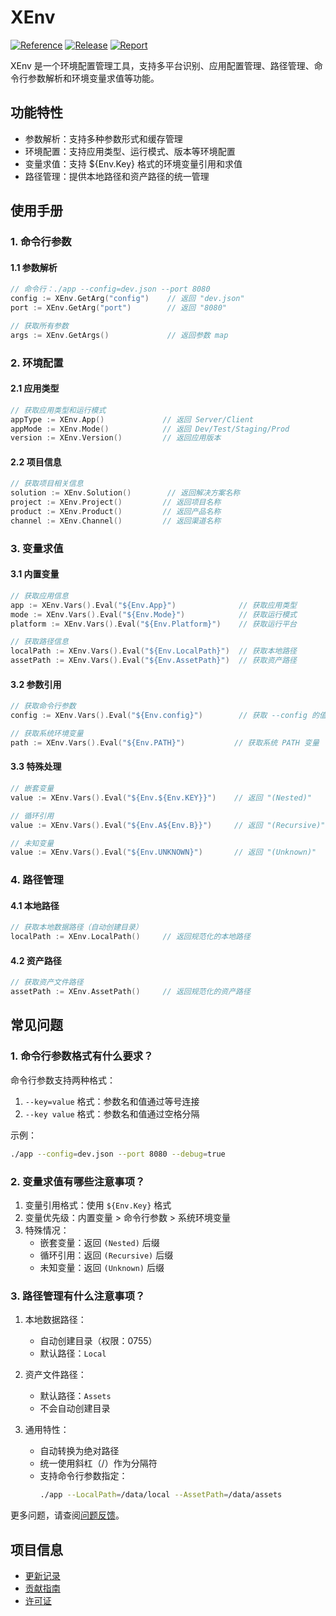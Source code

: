 # XEnv

[![Reference](https://pkg.go.dev/badge/github.com/eframework-org/EP.GO.UTIL/XEnv.svg)](https://pkg.go.dev/github.com/eframework-org/EP.GO.UTIL/XEnv)
[![Release](https://img.shields.io/github/v/tag/eframework-org/EP.GO.UTIL)](https://github.com/eframework-org/EP.GO.UTIL/tags)
[![Report](https://goreportcard.com/badge/github.com/eframework-org/EP.GO.UTIL)](https://goreportcard.com/report/github.com/eframework-org/EP.GO.UTIL)

XEnv 是一个环境配置管理工具，支持多平台识别、应用配置管理、路径管理、命令行参数解析和环境变量求值等功能。

## 功能特性

- 参数解析：支持多种参数形式和缓存管理
- 环境配置：支持应用类型、运行模式、版本等环境配置
- 变量求值：支持 ${Env.Key} 格式的环境变量引用和求值
- 路径管理：提供本地路径和资产路径的统一管理

## 使用手册

### 1. 命令行参数

#### 1.1 参数解析
```go
// 命令行：./app --config=dev.json --port 8080
config := XEnv.GetArg("config")    // 返回 "dev.json"
port := XEnv.GetArg("port")        // 返回 "8080"

// 获取所有参数
args := XEnv.GetArgs()             // 返回参数 map
```

### 2. 环境配置

#### 2.1 应用类型
```go
// 获取应用类型和运行模式
appType := XEnv.App()             // 返回 Server/Client
appMode := XEnv.Mode()            // 返回 Dev/Test/Staging/Prod
version := XEnv.Version()         // 返回应用版本
```

#### 2.2 项目信息
```go
// 获取项目相关信息
solution := XEnv.Solution()        // 返回解决方案名称
project := XEnv.Project()         // 返回项目名称
product := XEnv.Product()         // 返回产品名称
channel := XEnv.Channel()         // 返回渠道名称
```

### 3. 变量求值

#### 3.1 内置变量
```go
// 获取应用信息
app := XEnv.Vars().Eval("${Env.App}")              // 获取应用类型
mode := XEnv.Vars().Eval("${Env.Mode}")            // 获取运行模式
platform := XEnv.Vars().Eval("${Env.Platform}")    // 获取运行平台

// 获取路径信息
localPath := XEnv.Vars().Eval("${Env.LocalPath}")  // 获取本地路径
assetPath := XEnv.Vars().Eval("${Env.AssetPath}")  // 获取资产路径
```

#### 3.2 参数引用
```go
// 获取命令行参数
config := XEnv.Vars().Eval("${Env.config}")        // 获取 --config 的值

// 获取系统环境变量
path := XEnv.Vars().Eval("${Env.PATH}")           // 获取系统 PATH 变量
```

#### 3.3 特殊处理
```go
// 嵌套变量
value := XEnv.Vars().Eval("${Env.${Env.KEY}}")    // 返回 "(Nested)"

// 循环引用
value := XEnv.Vars().Eval("${Env.A${Env.B}}")     // 返回 "(Recursive)"

// 未知变量
value := XEnv.Vars().Eval("${Env.UNKNOWN}")       // 返回 "(Unknown)"
```

### 4. 路径管理

#### 4.1 本地路径
```go
// 获取本地数据路径（自动创建目录）
localPath := XEnv.LocalPath()     // 返回规范化的本地路径
```

#### 4.2 资产路径
```go
// 获取资产文件路径
assetPath := XEnv.AssetPath()     // 返回规范化的资产路径
```

## 常见问题

### 1. 命令行参数格式有什么要求？

命令行参数支持两种格式：
1. `--key=value` 格式：参数名和值通过等号连接
2. `--key value` 格式：参数名和值通过空格分隔

示例：
```bash
./app --config=dev.json --port 8080 --debug=true
```

### 2. 变量求值有哪些注意事项？

1. 变量引用格式：使用 `${Env.Key}` 格式
2. 变量优先级：内置变量 > 命令行参数 > 系统环境变量
3. 特殊情况：
   - 嵌套变量：返回 `(Nested)` 后缀
   - 循环引用：返回 `(Recursive)` 后缀
   - 未知变量：返回 `(Unknown)` 后缀

### 3. 路径管理有什么注意事项？

1. 本地数据路径：
   - 自动创建目录（权限：0755）
   - 默认路径：`Local`

2. 资产文件路径：
   - 默认路径：`Assets`
   - 不会自动创建目录

3. 通用特性：
   - 自动转换为绝对路径
   - 统一使用斜杠（/）作为分隔符
   - 支持命令行参数指定：
     ```bash
     ./app --LocalPath=/data/local --AssetPath=/data/assets
     ```

更多问题，请查阅[问题反馈](../CONTRIBUTING.md#问题反馈)。

## 项目信息

- [更新记录](../CHANGELOG.md)
- [贡献指南](../CONTRIBUTING.md)
- [许可证](../LICENSE) 